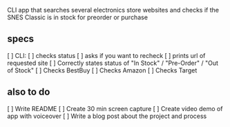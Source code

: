 CLI app that searches several electronics store websites and checks if the SNES Classic is in stock for preorder or purchase

## specs
[ ] CLI:
  [ ] checks status
  [ ] asks if you want to recheck
  [ ] prints url of requested site
[ ] Correctly states status of "In Stock" / "Pre-Order" / "Out of Stock"
[ ] Checks BestBuy
[ ] Checks Amazon
[ ] Checks Target

## also to do
[ ] Write README
[ ] Create 30 min screen capture
[ ] Create video demo of app with voiceover
[ ] Write a blog post about the project and process
